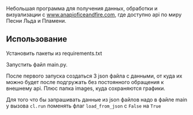 Небольшая программа для получения данных, обработки и визуализации с www.anapioficeandfire.com, где доступно api 
по миру Песни Льда и Пламени.

## Использование
Установить пакеты из requirements.txt

Запустить файл main.py.

После первого запуска создаться 3 json файла с данными, от куда их можно будет после подгружать без постоянного 
обращения к внешнему api.
Плюс папка images, куда сохраняются графики.

Для того что бы запрашивать данные из json файлов надо в файле main у вызова `cl.run` поменять флаг 
`load_from_json` с `False` на `True` 